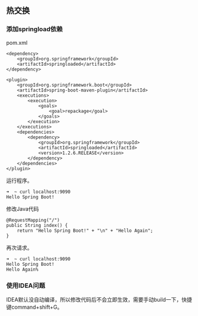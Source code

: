 ## 热交换
### 添加springload依赖
pom.xml
```
<dependency>
    <groupId>org.springframework</groupId>
    <artifactId>springloaded</artifactId>
</dependency>

<plugin>
    <groupId>org.springframework.boot</groupId>
    <artifactId>spring-boot-maven-plugin</artifactId>
    <executions>
        <execution>
            <goals>
                <goal>repackage</goal>
            </goals>
        </execution>
    </executions>
    <dependencies>
        <dependency>
            <groupId>org.springframework</groupId>
            <artifactId>springloaded</artifactId>
            <version>1.2.6.RELEASE</version>
        </dependency>
    </dependencies>
</plugin>
```

运行程序。

```
➜  ~ curl localhost:9090
Hello Spring Boot!
```

修改Java代码
```
@RequestMapping("/")
public String index() {
    return "Hello Spring Boot!" + "\n" + "Hello Again";
}
```
再次请求。
```
➜  ~ curl localhost:9090
Hello Spring Boot!
Hello Again%
```


### 使用IDEA问题
IDEA默认没自动编译，所以修改代码后不会立即生效，需要手动build一下，快捷键command+shift+G。
